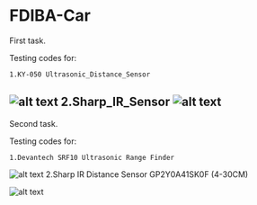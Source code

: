 # FDIBA-Car

First task.

Testing codes for:
	
	1.KY-050 Ultrasonic_Distance_Sensor
![alt text](https://images-na.ssl-images-amazon.com/images/I/51GZZ5EU9PL._SY355_.jpg)
	2.Sharp_IR_Sensor
![alt text](https://cdn.sparkfun.com//assets/parts/9/4/9/2/08959-03-L.jpg)
-----------
Second task.

Testing codes for:

	1.Devantech SRF10 Ultrasonic Range Finder
![alt text](https://www.robotshop.com/media/catalog/product/cache/1/image/900x900/9df78eab33525d08d6e5fb8d27136e95/d/e/devantech-srf10-ultrasonic-range-finder_2.jpg)
	2.Sharp IR Distance Sensor GP2Y0A41SK0F (4-30CM)

![alt text](https://a.pololu-files.com/picture/0J5068.600x480.jpg?177f3d11af1e7340760d9e83fab61489)
